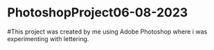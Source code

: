 # PhotoshopProject06-08-2023
#This project was created by me using Adobe Photoshop where i was experimenting with lettering.
